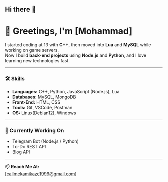 ## Hi there 👋

# 👋 Greetings, I'm [Mohammad]

I started coding at 13 with **C++**, then moved into **Lua** and **MySQL** while working on game servers.  
Now I build **back-end projects** using **Node.js** and **Python**, and I love learning new technologies fast.

---

### 🛠 Skills
- **Languages:** C++, Python, JavaScript (Node.js), Lua  
- **Databases:** MySQL, MongoDB  
- **Front-End:** HTML, CSS  
- **Tools:** Git, VSCode, Postman
- **OS:** Linux(Debian12), Windows  

---

### 🚀 Currently Working On
- Telegram Bot (Node.js / Python)  
- To-Do REST API  
- Blog API  

---

📫 **Reach Me At:**  
[callmekamikaze1999@gmail.com]


<!--
**TheyCallMeEzraieel/TheyCallMeEzraieel** is a ✨ _special_ ✨ repository because its `README.md` (this file) appears on your GitHub profile.

Here are some ideas to get you started:

- 🔭 I’m currently working on ...
- 🌱 I’m currently learning ...
- 👯 I’m looking to collaborate on ...
- 🤔 I’m looking for help with ...
- 💬 Ask me about ...
- 📫 How to reach me: ...
- 😄 Pronouns: ...
- ⚡ Fun fact: ...
-->
